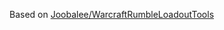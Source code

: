 Based on [Joobalee/WarcraftRumbleLoadoutTools](https://github.com/Joobalee/WarcraftRumbleLoadoutTools/tree/master)